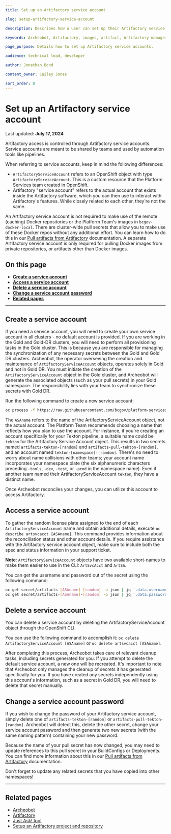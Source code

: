 ```yaml
---
title: Set up an Artifactory service account

slug: setup-artifactory-service-account

description: Describes how a user can set up their Artifactory service accounts.

keywords: Archeobot, Artifactory, images, artifact, Artifactory management, service account

page_purpose: Details how to set up Artifactory service accounts.

audience: technical lead, developer

author: Jonathan Bond

content_owner: Cailey Jones

sort_order: 8
---
```


# Set up an Artifactory service account
Last updated: **July 17, 2024**

Artifactory access is controlled through Artifactory service accounts. Service accounts are meant to be shared by teams and used by automation tools like pipelines.

When referring to service accounts, keep in mind the following differences:

* `ArtifactoryServiceAccount` refers to an OpenShift object with type `ArtifactoryServiceAccount`. This is a custom resource that the Platform Services team created in OpenShift.
* Artifactory "service account" refers to the actual account that exists inside the Artifactory software, which you can then use to interact with Artifactory's features. While closely related to each other, they're not the same.

An Artifactory service account is not required to make use of the remote (caching) Docker repositories or the Platform Team's images in `bcgov-docker-local`. There are cluster-wide pull secrets that allow you to make use of these Docker repos without any additional effort. You can learn how to do this in our [Pull artifacts from Artifactory](../build-deploy-and-maintain-apps/push-pull-artifacts-artifactory.md) documentation. A separate Artifactory service account is only required for pulling Docker images from private repositories, or artifacts other than Docker images. 


## On this page
- **[Create a service account](#create-a-service-account)**
- **[Access a service account](#access-a-service-account)**
- **[Delete a service account](#delete-a-service-account)**
- **[Change a service account password](#delete-a-service-account)**
- **[Related pages](#related-pages)**

---

## Create a service account

If you need a service account, you will need to create your own service account in all clusters - no default account is provided. If you are working in the Gold and Gold-DR clusters, you will need to perform all provisioning tasks in the Gold cluster. This is because you are responsible for managing the synchronization of any necessary secrets between the Gold and Gold DR clusters. Archeobot, the operator overseeing the creation and maintenance of `ArtifactoryServiceAccount` objects, operates solely in Gold and not in Gold DR. You must initiate the creation of the `ArtifactoryServiceAccount` object in the Gold cluster, and Archeobot will generate the associated objects (such as your pull secrets) in your Gold namespace. The responsibility lies with your team to synchronize these secrets with Gold DR.

Run the following command to create a new service account:

```bash
oc process -f https://raw.githubusercontent.com/bcgov/platform-services-archeobot/master/archeobot/config/samples/tmpl-artifactoryserviceaccount.yaml -p NAME="[ASAname]" -p DESCRIPTOR="[Description of Service Account]" | oc create -f -
```

The `ASAname` refers to the name of the ArtifactoryServiceAccount object, not the actual account. The Platform Team recommends choosing a name that reflects how you plan to use the account. For instance, if you're creating an account specifically for your Tekton pipeline, a suitable name could be `tekton` for the Artifactory Service Account object. This results in two secrets named `artifacts-tekton-[random]` and `artifacts-pull-tekton-[random]`, and an account named `tekton-[namespace]-[random]`. There's no need to worry about name collisions with other teams; your account name incorporates your namespace plate (the six alphanumeric characters preceding `-tools`, `-dev`, `-test`, or `-prod` in the namespace name). Even if another team named their ArtifactoryServiceAccount `tekton`, they have a distinct name.

Once Archeobot reconciles your changes, you can utilize this account to access Artifactory.

## Access a service account

To gather the random license plate assigned to the end of each `ArtifactoryServiceAccount` name and obtain additional details, execute `oc describe artsvcacct [ASAname]`. This command provides information about the reconciliation status and other account details. If you require assistance with the Artifactory service account object, make sure to include both the spec and status information in your support ticket.

**Note**: `ArtifactoryServiceAccount` objects have two available short-names to make them easier to use in the CLI: `ArtSvcAcct` and `ArtSA`.

You can get the username and password out of the secret using the following command:

```bash
oc get secret/artifacts-[ASAname]-[random] -o json | jq '.data.username' | tr -d "\"" | base64 -d
oc get secret/artifacts-[ASAname]-[random] -o json | jq '.data.password' | tr -d "\"" | base64 -d
```

## Delete a service account

You can delete a service account by deleting the ArtifactoryServiceAccount object through the OpenShift CLI. 

You can use the following command to accomplish it:
`oc delete ArtifactoryServiceAccount [ASAname]` or `oc delete artsvcacct [ASAname]`.

After completing this process, Archeobot takes care of relevant cleanup tasks, including secrets generated for you. If you attempt to delete the default service account, a new one will be recreated. It's important to note that Archeobot only manages the cleanup of secrets it has generated specifically for you. If you have created any secrets independently using this account's information, such as a secret in Gold DR, you will need to delete that secret manually.

## Change a service account password

If you wish to change the password of your Artifactory service account, simply delete one of `artifacts-tekton-[random]` or `artifacts-pull-tekton-[random]`. Archeobot will detect this, delete the other secret, change your service account password and then generate two new secrets (with the same naming pattern) containing your new password.

Because the name of your pull secret has now changed, you may need to update references to this pull secret in your BuildConfigs or Deployments. You can find more information about this in our [Pull artifacts from Artifactory](../build-deploy-and-maintain-apps/push-pull-artifacts-artifactory.md) documentation.

Don't forget to update any related secrets that you have copied into other namespaces!

---
## Related pages

* [Archeobot](https://github.com/bcgov/platform-services-archeobot)
* [Artifactory](https://artifacts.developer.gov.bc.ca)
* [Just Ask! tool](https://just-ask.developer.gov.bc.ca/)
* [Setup an Artifactory project and repository](../build-deploy-and-maintain-apps/setup-artifactory-project-repository.md)


